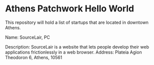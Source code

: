 # Athens Patchwork Hello World

This repository will hold a list of startups that are located in downtown Athens.

Name: SourceLair, PC

Description: SourceLair is a website that lets people develop their web applications frictionlessly in a web browser.
Address: Plateia Agion Theodoron 6, Athens, 10561
